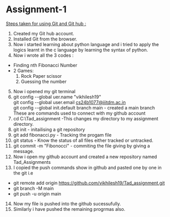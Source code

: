 # Assignment-1

<u>Steps taken for using Git and Git hub : </u>  
1. Created my Git hub account.  
2. Installed Git from the browser.  
3. Now i started learning about python language and i tried to apply the logics learnt in the c language by learning the syntax of python.  
4. Now i wrote all the 3 codes :  
+ Finding nth Fibonacci Number
+ 2 Games: 
    1. Rock Paper scissor
    2. Guessing the number
5. Now i opened my git terminal 
6. git config --global uer.name "vikhilesh19"  
git config --global user.email cs24b1077@iiitdm.ac.in  
git config --global init.default branch main - created a main branch  
These are commands used to connect with my github account 
7. cd C:\Tad_assignment -This changes my directory to my assignment directory.
8.  git init - initailising a git repository 
9.  git add fibonacci.py - Tracking the progam file
10. git status - Know the status of all files either tracked or untracked.
11. git commit -m "Fibonocci" - commiting the file giving by giving a message.
12. Now i open my github account and created a new repository named Tad_Assignments 
13. I copied the push commands show in github and pasted one by one in the git i.e
- git remote add origin https://github.com/vikhilesh19/Tad_assignment.git  
- git branch -M main  
- git push -u origin main
14. Now my file is pushed into the github sucessufully.
15. Similarly i have pushed the remaining progrmas also.